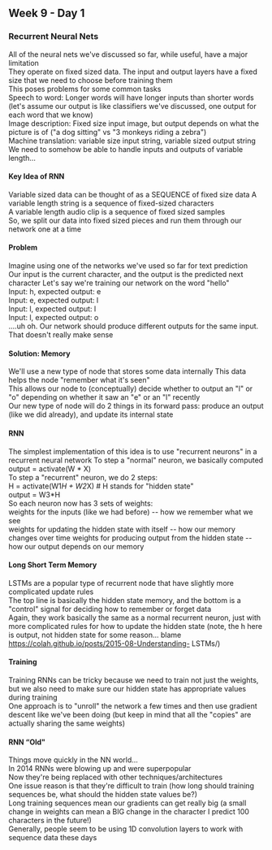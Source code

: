 ## Week 9 - Day 1
### Recurrent Neural Nets
All of the neural nets we've discussed so far, while useful, have a major limitation  
They operate on fixed sized data. The input and output layers have a fixed size that we need to choose before training them  
This poses problems for some common tasks  
Speech to word: Longer words will have longer inputs than shorter words (let's assume our output is like classifiers we've discussed, one output for each word that we know)  
Image description: Fixed size input image, but output depends on what the picture is of ("a dog sitting" vs "3 monkeys riding a zebra")  
Machine translation: variable size input string, variable sized output string  
We need to somehow be able to handle inputs and outputs of variable length…

#### Key Idea of RNN
Variable sized data can be thought of as a SEQUENCE of fixed size data A variable length string is a sequence of fixed-sized characters  
A variable length audio clip is a sequence of fixed sized samples  
So, we split our data into fixed sized pieces and run them through our network one at a time

#### Problem
Imagine using one of the networks we've used so far for text prediction  
Our input is the current character, and the output is the predicted next character Let's say we're training our network on the word "hello"  
Input: h, expected output: e  
Input: e, expected output: l  
Input: l, expected output: l  
Input: l, expected output: o  
....uh oh. Our network should produce different outputs for the same input. That doesn't really make sense

#### Solution: Memory
We'll use a new type of node that stores some data internally This data helps the node "remember what it's seen"  
This allows our node to (conceptually) decide whether to output an "l" or "o" depending on whether it saw an "e" or an "l" recently  
Our new type of node will do 2 things in its forward pass: produce an output (like we did already), and update its internal state

#### RNN
The simplest implementation of this idea is to use "recurrent neurons" in a recurrent neural network To step a "normal" neuron, we basically computed output = activate(W * X)  
To step a "recurrent" neuron, we do 2 steps:  
H = activate(W1*H + W2*X) # H stands for "hidden state"  
output = W3*H  
So each neuron now has 3 sets of weights:  
weights for the inputs (like we had before) -- how we remember what we see  
weights for updating the hidden state with itself -- how our memory changes over time  weights for producing output from the hidden state -- how our output depends on our memory

#### Long Short Term Memory
LSTMs are a popular type of recurrent node that have slightly more complicated update rules  
The top line is basically the hidden state memory, and the bottom is a "control" signal for deciding how to remember or forget data  
Again, they work basically the same as a normal recurrent neuron, just with more complicated rules for how to update the hidden state (note, the h here is output, not hidden state for some reason... blame https://colah.github.io/posts/2015-08-Understanding- LSTMs/)

#### Training
Training RNNs can be tricky because we need to train not just the weights, but we also need to make sure our hidden state has appropriate values during training  
One approach is to "unroll" the network a few times and then use gradient descent like we've been doing (but keep in mind that all the "copies" are actually sharing the same weights)

#### RNN “Old"
Things move quickly in the NN world...  
In 2014 RNNs were blowing up and were superpopular  
Now they're being replaced with other techniques/architectures  
One issue reason is that they're difficult to train (how long should training sequences be, what should the hidden state values be?)  
Long training sequences mean our gradients can get really big (a small change in weights can mean a BIG change in the character I predict 100 characters in the future!)  
Generally, people seem to be using 1D convolution layers to work with sequence data these days